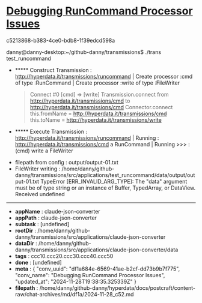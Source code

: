 # [Debugging RunCommand Processor Issues](https://claude.ai/chat/df1a684e-6569-41ae-b2cf-dd73b9b7f775)

c5213868-b383-4ce0-bdb8-1f39edcd598a

danny@danny-desktop:~/github-danny/transmissions$ ./trans test_runcommand
+ ***** Construct Transmission :  <http://hyperdata.it/transmissions/runcommand>
| Create processor :cmd of type :RunCommand
| Create processor :write of type :FileWriter
  > Connect #0 [cmd] => [write]
Transmission.connect from http://hyperdata.it/transmissions/cmd to http://hyperdata.it/transmissions/cmd
Connector.connect this.fromName = http://hyperdata.it/transmissions/cmd this.toName =  http://hyperdata.it/transmissions/write
+ ***** Execute Transmission :  <http://hyperdata.it/transmissions/runcommand>
| Running : http://hyperdata.it/transmissions/cmd a RunCommand
| Running >>> :  (cmd) write a FileWriter
 - filepath from config : output/output-01.txt
 - FileWriter writing : /home/danny/github-danny/transmissions/src/applications/test_runcommand/data/output/output-01.txt
TypeError [ERR_INVALID_ARG_TYPE]: The "data" argument must be of type string or an instance of Buffer, TypedArray, or DataView. Received undefined

---

* **appName** : claude-json-converter
* **appPath** : claude-json-converter
* **subtask** : [undefined]
* **rootDir** : /home/danny/github-danny/transmissions/src/applications/claude-json-converter
* **dataDir** : /home/danny/github-danny/transmissions/src/applications/claude-json-converter/data
* **tags** : ccc10.ccc20.ccc30.ccc40.ccc50
* **done** : [undefined]
* **meta** : {
  "conv_uuid": "df1a684e-6569-41ae-b2cf-dd73b9b7f775",
  "conv_name": "Debugging RunCommand Processor Issues",
  "updated_at": "2024-11-28T19:38:35.325339Z"
}
* **filepath** : /home/danny/github-danny/hyperdata/docs/postcraft/content-raw/chat-archives/md/df1a/2024-11-28_c52.md